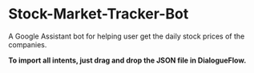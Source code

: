 # Stock-Market-Tracker-Bot
A Google Assistant bot for helping user get the daily stock prices of the companies.

**To import all intents, just drag and drop the JSON file in DialogueFlow.**
